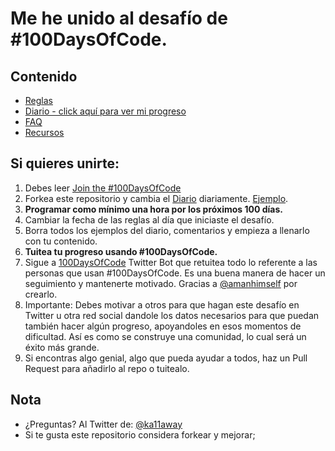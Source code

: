 # Me he unido al desafío de #100DaysOfCode.

## Contenido
* [Reglas](Reglas.md)
* [Diario - click aquí para ver mi progreso](Diario.md)
* [FAQ](FAQ.md)
* [Recursos](Recursos.md)

## Si quieres unirte:
1. Debes leer [Join the #100DaysOfCode](https://medium.freecodecamp.com/join-the-100daysofcode-556ddb4579e4)
2. Forkea este repositorio y cambia el [Diario](log.md) diariamente. [Ejemplo](https://github.com/Kallaway/100-days-kallaway-log).
3. **Programar como mínimo una hora por los próximos 100 días.**
4. Cambiar la fecha de las reglas al día que iniciaste el desafío.
5. Borra todos los ejemplos del diario, comentarios y empieza a llenarlo con tu contenido.
6. **Tuitea tu progreso usando #100DaysOfCode.**
7. Sigue a [100DaysOfCode](https://twitter.com/_100DaysOfCode) Twitter Bot que retuitea todo lo referente a las personas que usan #100DaysOfCode. Es una buena manera de hacer un seguimiento y mantenerte motivado. Gracias a  [@amanhimself](https://twitter.com/amanhimself) por crearlo.
8. Importante: Debes motivar a otros para que hagan este desafío en Twitter u otra red social dandole los datos necesarios para que puedan también hacer algún progreso, apoyandoles en esos momentos de dificultad. Así es como se construye una comunidad, lo cual será un éxito más grande.
9. Si encontras algo genial, algo que pueda ayudar a todos, haz un Pull Request para añadirlo al repo o tuitealo.

## Nota
* ¿Preguntas? Al Twitter de: [@ka11away](https://twitter.com/ka11away)
* Si te gusta este repositorio considera forkear y mejorar;
